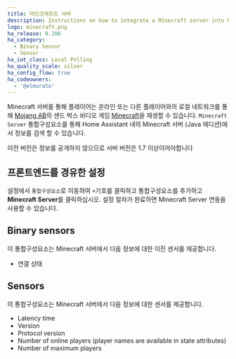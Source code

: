 ```yaml
---
title: 마인크래프트 서버
description: Instructions on how to integrate a Minecraft server into Home Assistant.
logo: minecraft.png
ha_release: 0.106
ha_category:
  - Binary Sensor
  - Sensor
ha_iot_class: Local Polling
ha_quality_scale: silver
ha_config_flow: true
ha_codeowners:
  - '@elmurato'
---
```


Minecraft 서버를 통해 플레이어는 온라인 또는 다른 플레이어와의 로컬 네트워크를 통해 [Mojang AB](https://www.mojang.com)의 샌드 박스 비디오 게임 [Minecraft](https://www.minecraft.net)을 재생할 수 있습니다. `Minecraft Server` 통합구성요소를 통해 Home Assistant 내의 Minecraft 서버 (Java 에디션)에서 정보를 검색 할 수 있습니다.

<div class='note'>
이전 버전은 정보를 공개하지 않으므로 서버 버전은 1.7 이상이어야합니다
</div>

## 프론트엔드를 경유한 설정

설정에서 `통합구성요소`로 이동하여 `+`기호를 클릭하고 통합구성요소를 추가하고 **Minecraft Server**를 클릭하십시오. 설정 절차가 완료하면 Minecraft Server 연동을 사용할 수 있습니다.

## Binary sensors

이 통합구성요소는 Minecraft 서버에서 다음 정보에 대한 이진 센서를 제공합니다.

- 연결 상태

## Sensors

이 통합구성요소는 Minecraft 서버에서 다음 정보에 대한 센서를 제공합니다.

- Latency time
- Version
- Protocol version
- Number of online players (player names are available in state attributes)
- Number of maximum players
